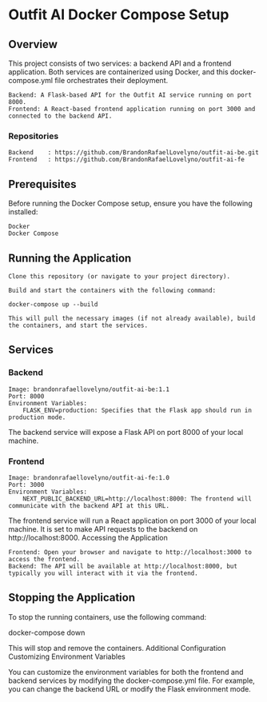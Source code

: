 # Outfit AI Docker Compose Setup

## Overview
This project consists of two services: a backend API and a frontend application. Both services are containerized using Docker, and this docker-compose.yml file orchestrates their deployment.

    Backend: A Flask-based API for the Outfit AI service running on port 8000.
    Frontend: A React-based frontend application running on port 3000 and connected to the backend API.
### Repositories
    Backend    : https://github.com/BrandonRafaelLovelyno/outfit-ai-be.git
    Frontend   : https://github.com/BrandonRafaelLovelyno/outfit-ai-fe

## Prerequisites

Before running the Docker Compose setup, ensure you have the following installed:

    Docker
    Docker Compose

## Running the Application

    Clone this repository (or navigate to your project directory).

    Build and start the containers with the following command:

    docker-compose up --build

    This will pull the necessary images (if not already available), build the containers, and start the services.

## Services
### Backend

    Image: brandonrafaellovelyno/outfit-ai-be:1.1
    Port: 8000
    Environment Variables:
        FLASK_ENV=production: Specifies that the Flask app should run in production mode.

The backend service will expose a Flask API on port 8000 of your local machine.
### Frontend

    Image: brandonrafaellovelyno/outfit-ai-fe:1.0
    Port: 3000
    Environment Variables:
        NEXT_PUBLIC_BACKEND_URL=http://localhost:8000: The frontend will communicate with the backend API at this URL.

The frontend service will run a React application on port 3000 of your local machine. It is set to make API requests to the backend on http://localhost:8000.
Accessing the Application

    Frontend: Open your browser and navigate to http://localhost:3000 to access the frontend.
    Backend: The API will be available at http://localhost:8000, but typically you will interact with it via the frontend.

## Stopping the Application

To stop the running containers, use the following command:

docker-compose down

This will stop and remove the containers.
Additional Configuration
Customizing Environment Variables

You can customize the environment variables for both the frontend and backend services by modifying the docker-compose.yml file. For example, you can change the backend URL or modify the Flask environment mode.
